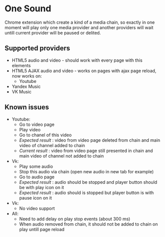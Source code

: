 # One Sound

Chrome extension which create a kind of a media chain, so exactly in one moment will play only one media provider and another providers will wait untill current provider will be paused or delited.

## Supported providers
- HTML5 audio and video - should work with every page with this elements
- HTML5 AJAX audio and video - works on pages with ajax page reload, now works on:
    - Youtube
- Yandex Music
- VK Music

## Known issues
- Youtube: 
    - Go to video page
    - Play video
    - Go to chanel of this video
    - _Expected result_ : video from video page deleted from chain and main video of channel added to chain
    - _Current result_ : video from video page still presented in chain and main video of channel not added to chain
- Vk:
    - Play some audio
    - Stop this audio via chain (open new audio in new tab for example)
    - Go to audio page
    - _Expected result_ : audio should be stopped and player button should be with play icon on it
    - _Expected result_ : audio should is stopped but player button is with pause icon on it
- Vk:
    - No video support
- All:
    - Need to add delay on play stop events (about 300 ms)
    - When audio removed from chain, it should not be added to chain on play untill page reload
